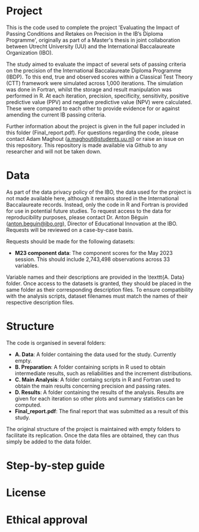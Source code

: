 # Project

This is the code used to complete the project 'Evaluating the Impact of Passing Conditions and Retakes on Precision in the IB’s Diploma Programme', originally as part of a Master's thesis in joint collaboration between Utrecht University (UU) and the International Baccalaureate Organization (IBO).

The study aimed to evaluate the impact of several sets of passing criteria on the precision of the International Baccalaureate Diploma Programme (IBDP). To this end, true and observed scores within a Classical Test Theory (CTT) framework were simulated across 1\,000 iterations. The simulation was done in Fortran, whilst the storage and result manipulation was performed in R. At each iteration, precision, specificity, sensitivity, positive predictive value (PPV) and negative predictive value (NPV) were calculated. These were compared to each other to provide evidence for or against amending the current IB passing criteria.

Further information about the project is given in the full paper included in this folder (Final_report.pdf). For questions regarding the code, please contact Adam Maghout (a.maghout@students.uu.nl) or raise an issue on this repository. This repository is made available via Github to any researcher and will not be taken down.

# Data

As part of the data privacy policy of the IBO, the data used for the project is not made available here, although it remains stored in the International Baccalaureate records. Instead, only the code in R and Fortran is provided for use in potential future studies. To request access to the data for reproducibility purposes, please contact Dr. Anton Béguin (anton.beguin@ibo.org), Director of Educational Innovation at the IBO. Requests will be reviewed on a case-by-case basis.

Requests should be made for the following datasets:

- **M23 component data**: The component scores for the May 2023 session. This should include 2\,743\,498 observations across 33 variables.

Variable names and their descriptions are provided in the \texttt{A. Data} folder. Once access to the datasets is granted, they should be placed in the same folder as their corresponding description files. To ensure compatibility with the analysis scripts, dataset filenames must match the names of their respective description files.

# Structure

The code is organised in several folders:
- **A. Data**: A folder containing the data used for the study. Currently empty.
- **B. Preparation**: A folder containing scripts in R used to obtain intermediate results, such as reliabilities and the increment distributions.
- **C. Main Analysis**: A folder containg scripts in R and Fortran used to obtain the main results concerning precision and passing rates.
- **D. Results**: A folder containing the results of the analysis. Results are given for each iteration so other plots and summary statistics can be computed.
- **Final_report.pdf**: The final report that was submitted as a result of this study.

The original structure of the project is maintained with empty folders to facilitate its replication. Once the data files are obtained, they can thus simply be added to the data folder. 

# Step-by-step guide

# License

# Ethical approval
